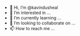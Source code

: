 - 👋 Hi, I’m @kavindusheal
- 👀 I’m interested in ...
- 🌱 I’m currently learning ...
- 💞️ I’m looking to collaborate on ...
- 📫 How to reach me ...

<!---
kavindusheal/kavindusheal is a ✨ special ✨ repository because its `README.md` (this file) appears on your GitHub profile.
You can click the Preview link to take a look at your changes.
--->
